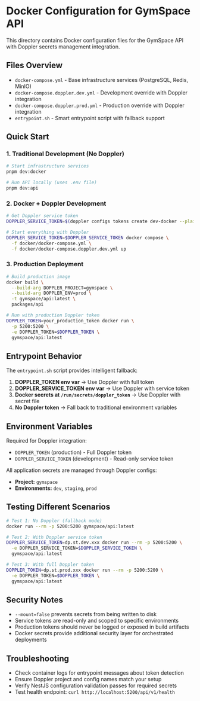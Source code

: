 # Docker Configuration for GymSpace API

This directory contains Docker configuration files for the GymSpace API with Doppler secrets management integration.

## Files Overview

- `docker-compose.yml` - Base infrastructure services (PostgreSQL, Redis, MinIO)
- `docker-compose.doppler.dev.yml` - Development override with Doppler integration
- `docker-compose.doppler.prod.yml` - Production override with Doppler integration  
- `entrypoint.sh` - Smart entrypoint script with fallback support

## Quick Start

### 1. Traditional Development (No Doppler)
```bash
# Start infrastructure services
pnpm dev:docker

# Run API locally (uses .env file)
pnpm dev:api
```

### 2. Docker + Doppler Development
```bash
# Get Doppler service token
DOPPLER_SERVICE_TOKEN=$(doppler configs tokens create dev-docker --plain)

# Start everything with Doppler
DOPPLER_SERVICE_TOKEN=$DOPPLER_SERVICE_TOKEN docker compose \
  -f docker/docker-compose.yml \
  -f docker/docker-compose.doppler.dev.yml up
```

### 3. Production Deployment
```bash
# Build production image
docker build \
  --build-arg DOPPLER_PROJECT=gymspace \
  --build-arg DOPPLER_ENV=prod \
  -t gymspace/api:latest \
  packages/api

# Run with production Doppler token
DOPPLER_TOKEN=your_production_token docker run \
  -p 5200:5200 \
  -e DOPPLER_TOKEN=$DOPPLER_TOKEN \
  gymspace/api:latest
```

## Entrypoint Behavior

The `entrypoint.sh` script provides intelligent fallback:

1. **DOPPLER_TOKEN env var** → Use Doppler with full token
2. **DOPPLER_SERVICE_TOKEN env var** → Use Doppler with service token
3. **Docker secrets at `/run/secrets/doppler_token`** → Use Doppler with secret file
4. **No Doppler token** → Fall back to traditional environment variables

## Environment Variables

Required for Doppler integration:
- `DOPPLER_TOKEN` (production) - Full Doppler token
- `DOPPLER_SERVICE_TOKEN` (development) - Read-only service token

All application secrets are managed through Doppler configs:
- **Project:** `gymspace`
- **Environments:** `dev`, `staging`, `prod`

## Testing Different Scenarios

```bash
# Test 1: No Doppler (fallback mode)
docker run --rm -p 5200:5200 gymspace/api:latest

# Test 2: With Doppler service token
DOPPLER_SERVICE_TOKEN=dp.st.dev.xxx docker run --rm -p 5200:5200 \
  -e DOPPLER_SERVICE_TOKEN=$DOPPLER_SERVICE_TOKEN \
  gymspace/api:latest

# Test 3: With full Doppler token  
DOPPLER_TOKEN=dp.st.prod.xxx docker run --rm -p 5200:5200 \
  -e DOPPLER_TOKEN=$DOPPLER_TOKEN \
  gymspace/api:latest
```

## Security Notes

- `--mount=false` prevents secrets from being written to disk
- Service tokens are read-only and scoped to specific environments
- Production tokens should never be logged or exposed in build artifacts
- Docker secrets provide additional security layer for orchestrated deployments

## Troubleshooting

- Check container logs for entrypoint messages about token detection
- Ensure Doppler project and config names match your setup
- Verify NestJS configuration validation passes for required secrets
- Test health endpoint: `curl http://localhost:5200/api/v1/health`
